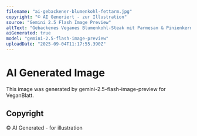 ```yaml
---
filename: "ai-gebackener-blumenkohl-fettarm.jpg"
copyright: "© AI Generiert - zur Illustration"
source: "Gemini 2.5 Flash Image Preview"
altText: "Gebackenes Veganes Blumenkohl-Steak mit Parmesan & Pinienkernen"
aiGenerated: true
model: "gemini-2.5-flash-image-preview"
uploadDate: "2025-09-04T11:17:55.390Z"
---
```


# AI Generated Image

This image was generated by gemini-2.5-flash-image-preview for VeganBlatt.

## Copyright
© AI Generated - for illustration
